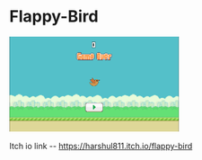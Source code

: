 # Flappy-Bird

<img src="https://github.com/Harshul811/Flappy-Bird/blob/main/Screenshot/img1.png" width=60%>

Itch io link -- https://harshul811.itch.io/flappy-bird
